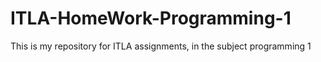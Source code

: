 # ITLA-HomeWork-Programming-1
This is my repository for ITLA assignments, in the subject programming 1
